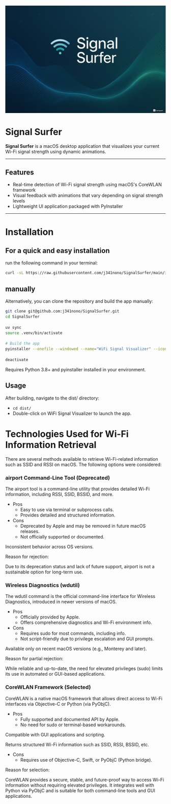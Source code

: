![project_banner](./assets/banner.png)

# Signal Surfer

**Signal Surfer** is a macOS desktop application that visualizes your current Wi-Fi signal strength using dynamic animations.

---

## Features

- Real-time detection of Wi-Fi signal strength using macOS's CoreWLAN framework
- Visual feedback with animations that vary depending on signal strength levels
- Lightweight UI application packaged with PyInstaller

---

# Installation

## For a quick and easy installation
run the following command in your terminal:

```bash
curl -sL https://raw.githubusercontent.com/j341nono/SignalSurfer/main/install.sh | bash
```

## manually

Alternatively, you can clone the repository and build the app manually:

```bash
git clone git@github.com:j341nono/SignalSurfer.git
cd SignalSurfer

uv sync
source .venv/bin/activate

# Build the app
pyinstaller --onefile --windowed --name="WiFi Signal Visualizer" --icon=assets/app.icns main.py

deactivate
```
Requires Python 3.8+ and pyinstaller installed in your environment.

## Usage
After building, navigate to the dist/ directory:

- `cd dist/`
- Double-click on WiFi Signal Visualizer to launch the app.

# Technologies Used for Wi-Fi Information Retrieval
There are several methods available to retrieve Wi-Fi-related information such as SSID and RSSI on macOS. The following options were considered:

### airport Command-Line Tool (Deprecated)
The airport tool is a command-line utility that provides detailed Wi-Fi information, including RSSI, SSID, BSSID, and more.

- Pros
    - Easy to use via terminal or subprocess calls.
    - Provides detailed and structured information.
- Cons
    - Deprecated by Apple and may be removed in future macOS releases.
    - Not officially supported or documented.

Inconsistent behavior across OS versions.

Reason for rejection:

Due to its deprecation status and lack of future support, airport is not a sustainable option for long-term use.

### Wireless Diagnostics (wdutil)
The wdutil command is the official command-line interface for Wireless Diagnostics, introduced in newer versions of macOS.

- Pros
    - Officially provided by Apple.
    - Offers comprehensive diagnostics and Wi-Fi environment info.
- Cons
    - Requires sudo for most commands, including info.
    - Not script-friendly due to privilege escalation and GUI prompts.

Available only on recent macOS versions (e.g., Monterey and later).

Reason for partial rejection:

While reliable and up-to-date, the need for elevated privileges (sudo) limits its use in automated or GUI-based applications.

### CoreWLAN Framework (Selected)
CoreWLAN is a native macOS framework that allows direct access to Wi-Fi interfaces via Objective-C or Python (via PyObjC).

- Pros
    - Fully supported and documented API by Apple.
    - No need for sudo or terminal-based workarounds.

Compatible with GUI applications and scripting.

Returns structured Wi-Fi information such as SSID, RSSI, BSSID, etc.

- Cons
    - Requires use of Objective-C, Swift, or PyObjC (Python bridge).

Reason for selection:

CoreWLAN provides a secure, stable, and future-proof way to access Wi-Fi information without requiring elevated privileges. It integrates well with Python via PyObjC and is suitable for both command-line tools and GUI applications.